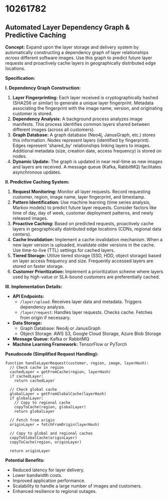 # 10261782

## Automated Layer Dependency Graph & Predictive Caching

**Concept:** Expand upon the layer storage and delivery system by automatically constructing a dependency graph of layer relationships *across* different software images.  Use this graph to predict future layer requests and proactively cache layers in geographically distributed edge locations.

**Specification:**

**I. Dependency Graph Construction:**

1.  **Layer Fingerprinting:** Each layer received is cryptographically hashed (SHA256 or similar) to generate a unique layer fingerprint.  Metadata associating the fingerprint with the image name, version, and originating customer is stored.
2.  **Dependency Analysis:**  A background process analyzes image manifests.  This process identifies common layers shared between different images (across all customers).
3.  **Graph Database:** A graph database (Neo4j, JanusGraph, etc.) stores this information.  Nodes represent layers (identified by fingerprint). Edges represent 'shared_by' relationships linking layers to images.  Additional metadata (size, creation date, access frequency) is stored on nodes.
4.  **Dynamic Update:** The graph is updated in near real-time as new images and layers are received.  A message queue (Kafka, RabbitMQ) facilitates asynchronous updates.

**II. Predictive Caching System:**

1.  **Request Monitoring:** Monitor all layer requests.  Record requesting customer, region, image name, layer fingerprint, and timestamp.
2.  **Pattern Identification:**  Use machine learning (time series analysis, Markov models) to predict future layer requests.  Consider factors like time of day, day of week, customer deployment patterns, and newly released images.
3.  **Proactive Caching:** Based on predicted requests, proactively cache layers in geographically distributed edge locations (CDNs, regional data centers).
4.  **Cache Invalidation:**  Implement a cache invalidation mechanism.  When a new layer version is uploaded, invalidate older versions in the cache.  Use time-to-live (TTL) settings for cached layers.
5.  **Tiered Storage:** Utilize tiered storage (SSD, HDD, object storage) based on layer access frequency and size. Frequently accessed layers are stored on faster storage.
6. **Customer Prioritization:** Implement a prioritization scheme where layers used by high-value or SLA-bound customers are preferentially cached.

**III. Implementation Details:**

*   **API Endpoints:**
    *   `/layer/upload`:  Receives layer data and metadata.  Triggers dependency analysis.
    *   `/layer/request`:  Handles layer requests.  Checks cache.  Fetches from origin if necessary.
*   **Data Storage:**
    *   Graph Database: Neo4j or JanusGraph
    *   Object Storage: AWS S3, Google Cloud Storage, Azure Blob Storage
*   **Message Queue:** Kafka or RabbitMQ
*   **Machine Learning Framework:** TensorFlow or PyTorch

**Pseudocode (Simplified Request Handling):**

```pseudocode
function handleLayerRequest(customer, region, image, layerHash):
  // Check cache in region
  cachedLayer = getFromCache(region, layerHash)
  if cachedLayer:
    return cachedLayer

  // Check global cache
  globalLayer = getFromGlobalCache(layerHash)
  if globalLayer:
    // Copy to regional cache
    copyToCache(region, globalLayer)
    return globalLayer

  // Fetch from origin
  originLayer = fetchFromOrigin(layerHash)

  // Copy to global and regional caches
  copyToGlobalCache(originLayer)
  copyToCache(region, originLayer)

  return originLayer
```

**Potential Benefits:**

*   Reduced latency for layer delivery.
*   Lower bandwidth costs.
*   Improved application performance.
*   Scalability to handle a large number of images and customers.
*   Enhanced resilience to regional outages.